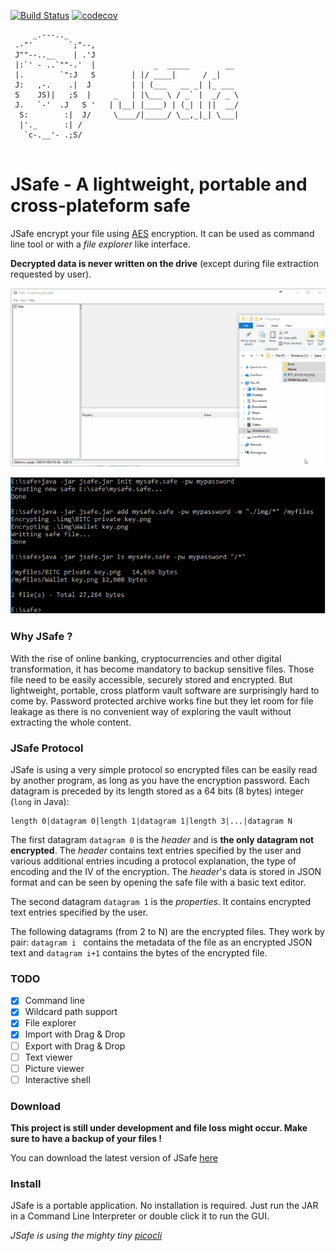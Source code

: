 
[![Build Status](https://travis-ci.org/0rtis/jsafe.svg?branch=master)](https://travis-ci.org/0rtis/jsafe)
[![codecov](https://codecov.io/gh/0rtis/jsafe/branch/master/graph/badge.svg)](https://codecov.io/gh/0rtis/jsafe)


```
     _.---.._    
 .-"'        `;"--,
 J""--..__    | .'J
 |:`' - ..`""-.'  |             _  _____        __     
 |.        `":J   S	       | |/ ____|      / _|    		
 J:   ,-.    .|  J 	       | | (___   __ _| |_ ___ 		
 S    JS)|   ;S  | 	   _   | |\___ \ / _` |  _/ _ \		
 J.   `-'  .J   S '	  | |__| |____) | (_| | ||  __/		
  S:        :|  J/ 	   \____/|_____/ \__,_|_| \___|		
  |'._      :| /   		
   `c-.__'- .;S/ 
   
```

# JSafe - A lightweight, portable and cross-plateform safe

JSafe encrypt your file using [AES](https://en.wikipedia.org/wiki/Advanced_Encryption_Standard) encryption. It can be used as command line tool or with a _file explorer_ like interface.

**Decrypted data is never written on the drive** (except during file extraction requested by user).

![JSafe GUI demo](docs/img/gui-demo.gif?raw=true)

![JSafe CLI demo](docs/img/cli-demo.png?raw=false)




### Why JSafe ?
With the rise of online banking, cryptocurrencies and other digital transformation, it has become mandatory to backup sensitive files.
Those file need to be easily accessible, securely stored and encrypted. But lightweight, portable, cross platform vault software are surprisingly hard to come by. Password protected archive works fine but they let room for file leakage as there is no convenient way of exploring the vault without extracting the whole content.






### JSafe Protocol
JSafe is using a very simple protocol so encrypted files can be easily read by another program, as long as you have the encryption password.
Each datagram is preceded by its length stored as a 64 bits (8 bytes) integer (`long` in Java):

    length 0|datagram 0|length 1|datagram 1|length 3|...|datagram N
    
The first datagram `datagram 0` is the *header* and is **the only datagram not encrypted**. The *header* contains text entries specified by the user and various additional entries incuding a protocol explanation, the type of encoding and the IV of the encryption. The *header*'s data is stored in JSON format and can be seen by opening the safe file with a basic text editor.

The second datagram `datagram 1` is the *properties*. It contains encrypted text entries specified by the user.

The following datagrams (from 2 to N) are the encrypted files. They work by pair: `datagram i ` contains the metadata of the file as an encrypted JSON text and `datagram i+1` contains the bytes of the encrypted file.





### TODO
- [x] Command line
- [x] Wildcard path support
- [x] File explorer
- [x] Import with Drag & Drop
- [ ] Export with Drag & Drop
- [ ] Text viewer
- [ ] Picture viewer
- [ ] Interactive shell

### Download
**This project is still under development and file loss might occur. Make sure to have a backup of your files !**

You can download the latest version of JSafe [here]()


### Install
JSafe is a portable application. No installation is required. Just run the JAR in a Command Line Interpreter or double click it to run the GUI. 


*JSafe is using the mighty tiny [picocli](https://github.com/remkop/picocli)*
